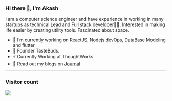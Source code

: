 ###                                                                                               Hi there 👋, I'm Akash
I am a computer science engineer and have experience in working in many startups as technical Lead and Full stack developer👨‍💻. Interested in making life easier by creating utility tools. Fascinated about space.


- 🔭 I’m currently working on ReactJS, Nodejs devOps, DataBase Modeling and flutter.
- 🍔 Founder TasteBuds.
- ⚡ Currently Working at ThoughtWorks.
- 💬 Read out my blogs on [Journal]()

<hr />

### Visitor count
<img src="https://profile-counter.glitch.me/vanshkapoor/count.svg" />
